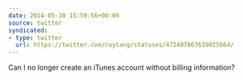 ```yaml
---
date: 2014-05-30 15:59:56+00:00
source: twitter
syndicated:
- type: twitter
  url: https://twitter.com/roytang/statuses/472407067639025664/
---
```


Can I no longer create an iTunes account without billing information?